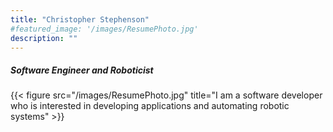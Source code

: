 ```yaml
---
title: "Christopher Stephenson"
#featured_image: '/images/ResumePhoto.jpg'
description: ""
---
```

##### Software Engineer and Roboticist
{{< figure src="/images/ResumePhoto.jpg" title="I am a software developer who is interested in developing applications and automating robotic systems" >}}
